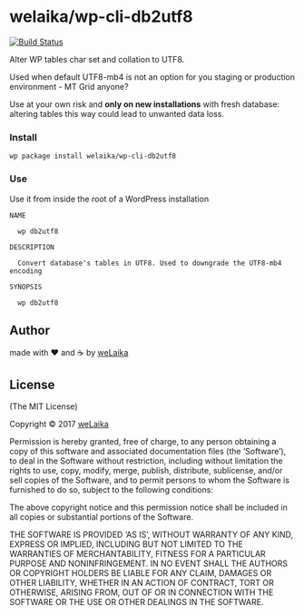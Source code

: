 welaika/wp-cli-db2utf8
===============

[![Build Status](https://travis-ci.org/welaika/wp-cli-db2utf8.svg?branch=master)](https://travis-ci.org/welaika/wp-cli-db2utf8)

Alter WP tables char set and collation to UTF8.

Used when default UTF8-mb4 is not an option for you staging or production
environment - MT Grid anyone?

Use at your own risk and **only on new installations** with fresh database:
altering tables this way could lead to unwanted data loss.

### Install

    wp package install welaika/wp-cli-db2utf8

### Use

Use it from inside the root of a WordPress installation

    NAME

      wp db2utf8

    DESCRIPTION

      Convert database's tables in UTF8. Used to downgrade the UTF8-mb4 encoding

    SYNOPSIS

      wp db2utf8


## Author

made with ❤️ and ☕️ by [weLaika](http://dev.welaika.com)

## License

(The MIT License)

Copyright © 2017 [weLaika](http://dev.welaika.com)

Permission is hereby granted, free of charge, to any person obtaining a copy of this software and associated documentation files (the ‘Software’), to deal in the Software without restriction, including without limitation the rights to use, copy, modify, merge, publish, distribute, sublicense, and/or sell copies of the Software, and to permit persons to whom the Software is furnished to do so, subject to the following conditions:

The above copyright notice and this permission notice shall be included in all copies or substantial portions of the Software.

THE SOFTWARE IS PROVIDED ‘AS IS’, WITHOUT WARRANTY OF ANY KIND, EXPRESS OR IMPLIED, INCLUDING BUT NOT LIMITED TO THE WARRANTIES OF MERCHANTABILITY, FITNESS FOR A PARTICULAR PURPOSE AND NONINFRINGEMENT. IN NO EVENT SHALL THE AUTHORS OR COPYRIGHT HOLDERS BE LIABLE FOR ANY CLAIM, DAMAGES OR OTHER LIABILITY, WHETHER IN AN ACTION OF CONTRACT, TORT OR OTHERWISE, ARISING FROM, OUT OF OR IN CONNECTION WITH THE SOFTWARE OR THE USE OR OTHER DEALINGS IN THE SOFTWARE.
